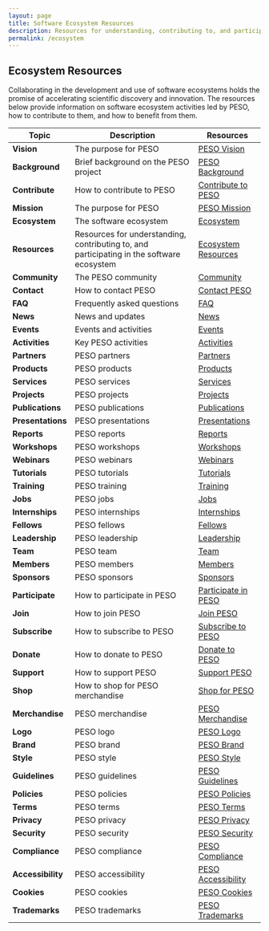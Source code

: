 ```yaml
---
layout: page
title: Software Ecosystem Resources
description: Resources for understanding, contributing to, and participating in the software ecosystem
permalink: /ecosystem
---
```


## Ecosystem Resources

Collaborating in the development and use of software ecosystems holds the promise of accelerating scientific discovery and innovation. The resources below provide information on software ecosystem activities led by PESO, how to contribute to them, and how to benefit from them.

|**Topic** | **Description** | **Resources** |
|-----------|----------------|--------------|
|**Vision** | The purpose for PESO | [PESO Vision](/ecosystem/vision) |
|**Background** | Brief background on the PESO project | [PESO Background](/ecosystem/background) |
|**Contribute** | How to contribute to PESO | [Contribute to PESO](/ecosystem/contribute) |
|**Mission** | The purpose for PESO | [PESO Mission](/ecosystem/mission) |
|**Ecosystem** | The software ecosystem | [Ecosystem](/ecosystem/ecosystem) |
|**Resources** | Resources for understanding, contributing to, and participating in the software ecosystem | [Ecosystem Resources](/ecosystem/resources) |
|**Community** | The PESO community | [Community](/ecosystem/community) |
|**Contact** | How to contact PESO | [Contact PESO](/ecosystem/contact) |
|**FAQ** | Frequently asked questions | [FAQ](/ecosystem/faq) |
|**News** | News and updates | [News](/ecosystem/news) |
|**Events** | Events and activities | [Events](/ecosystem/events) |
|**Activities** | Key PESO activities | [Activities](/ecosystem/activities) |
|**Partners** | PESO partners | [Partners](/ecosystem/partners) |
|**Products** | PESO products | [Products](/ecosystem/products) |
|**Services** | PESO services | [Services](/ecosystem/services) |
|**Projects** | PESO projects | [Projects](/ecosystem/projects) |
|**Publications** | PESO publications | [Publications](/ecosystem/publications) |
|**Presentations** | PESO presentations | [Presentations](/ecosystem/presentations) |
|**Reports** | PESO reports | [Reports](/ecosystem/reports) |
|**Workshops** | PESO workshops | [Workshops](/ecosystem/workshops) |
|**Webinars** | PESO webinars | [Webinars](/ecosystem/webinars) |
|**Tutorials** | PESO tutorials | [Tutorials](/ecosystem/tutorials) |
|**Training** | PESO training | [Training](/ecosystem/training) |
|**Jobs** | PESO jobs | [Jobs](/ecosystem/jobs) |
|**Internships** | PESO internships | [Internships](/ecosystem/internships) |
|**Fellows** | PESO fellows | [Fellows](/ecosystem/fellows) |
|**Leadership** | PESO leadership | [Leadership](/ecosystem/leadership) |
|**Team** | PESO team | [Team](/ecosystem/team) |
|**Members** | PESO members | [Members](/ecosystem/members) |
|**Sponsors** | PESO sponsors | [Sponsors](/ecosystem/sponsors) |
|**Participate** | How to participate in PESO | [Participate in PESO](/ecosystem/participate) |
|**Join** | How to join PESO | [Join PESO](/ecosystem/join) |
|**Subscribe** | How to subscribe to PESO | [Subscribe to PESO](/ecosystem/subscribe) |
|**Donate** | How to donate to PESO | [Donate to PESO](/ecosystem/donate) |
|**Support** | How to support PESO | [Support PESO](/ecosystem/support) |
|**Shop** | How to shop for PESO merchandise | [Shop for PESO](/ecosystem/shop) |
|**Merchandise** | PESO merchandise | [PESO Merchandise](/ecosystem/merchandise) |
|**Logo** | PESO logo | [PESO Logo](/ecosystem/logo) |
|**Brand** | PESO brand | [PESO Brand](/ecosystem/brand) |
|**Style** | PESO style | [PESO Style](/ecosystem/style) |
|**Guidelines** | PESO guidelines | [PESO Guidelines](/ecosystem/guidelines) |
|**Policies** | PESO policies | [PESO Policies](/ecosystem/policies) |
|**Terms** | PESO terms | [PESO Terms](/ecosystem/terms) |
|**Privacy** | PESO privacy | [PESO Privacy](/ecosystem/privacy) |
|**Security** | PESO security | [PESO Security](/ecosystem/security) |
|**Compliance** | PESO compliance | [PESO Compliance](/ecosystem/compliance) |
|**Accessibility** | PESO accessibility | [PESO Accessibility](/ecosystem/accessibility) |
|**Cookies** | PESO cookies | [PESO Cookies](/ecosystem/cookies) |
|**Trademarks** | PESO trademarks | [PESO Trademarks](/ecosystem/trademarks) |


